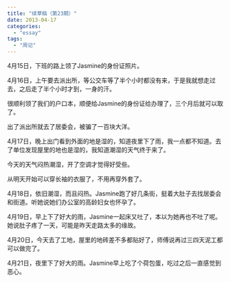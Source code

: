 ```yaml
---
title: "续草稿（第23期）"
date: 2013-04-17
categories: 
  - "essay"
tags: 
  - "周记"
---
```


4月15日，下班的路上领了Jasmine的身份证照片。

4月16日，上午要去派出所，等公交车等了半个小时都没有来，于是我就想走过去，之后走了半个小时才到，一身的汗。

很顺利领了我们的户口本，顺便给Jasmine的身份证给办理了，三个月后就可以取了。

出了派出所就去了居委会，被骗了一百块大洋。

4月17日，晚上出门看到外面的地是湿的，知道夜里下了雨，我一点都不知道。去了单位发现屋里的地也是湿的，我知道潮湿的天气终于来了。

今天的天气闷热潮湿，开了空调才觉得好受些。

从明天开始可以穿长袖的衣服了，不用再穿外套了。

4月18日，依旧潮湿，而且闷热。Jasmine跑了好几条街，挺着大肚子去找居委会和街道。听她说她们办公室的高龄妇女也怀孕了。

4月19日，早上下了好大的雨，Jasmine一起床又吐了，本以为她再也不吐了呢。她说肚子疼了一天，可能是昨天走路太多的缘故。

4月20日，今天去了工地，屋里的地砖差不多都贴好了，师傅说再过三四天泥工都可以做完了。

4月21日，夜里下了好大的雨。Jasmine早上吃了个荷包蛋，吃过之后一直感觉到恶心。
